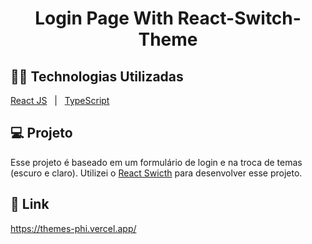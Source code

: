 <h1 align="center">Login Page With React-Switch-Theme</h1>

## 👨‍💻 Technologias Utilizadas

<p display="block" align="left">
  <a href="https://reactjs.org/">React JS</a>&nbsp;&nbsp;&nbsp;|&nbsp;&nbsp;
  <a href="https://www.typescriptlang.org/docs/">TypeScript</a>
</p>

## 💻 Projeto

Esse projeto é baseado em um formulário de login e na troca de temas (escuro e claro). Utilizei o <a href="https://mui.com/pt/components/switches/">React Swicth</a> para desenvolver esse projeto.

## 🔗 Link
https://themes-phi.vercel.app/




